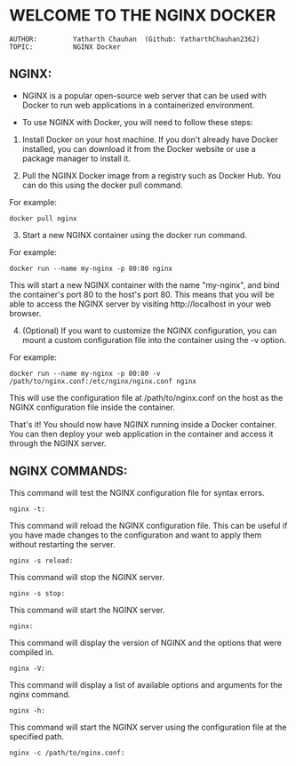 # **WELCOME TO THE NGINX DOCKER**

    AUTHOR:         Yatharth Chauhan  (Github: YatharthChauhan2362)
    TOPIC:          NGINX Docker

## NGINX:

- NGINX is a popular open-source web server that can be used with Docker to run web applications in a containerized environment.

- To use NGINX with Docker, you will need to follow these steps:

1. Install Docker on your host machine. If you don't already have Docker installed, you can download it from the Docker website or use a package manager to install it.

2. Pull the NGINX Docker image from a registry such as Docker Hub. You can do this using the docker pull command.

For example:

    docker pull nginx

3. Start a new NGINX container using the docker run command.

For example:

    docker run --name my-nginx -p 80:80 nginx

This will start a new NGINX container with the name "my-nginx", and bind the container's port 80 to the host's port 80.
This means that you will be able to access the NGINX server by visiting http://localhost in your web browser.

4.  (Optional) If you want to customize the NGINX configuration, you can mount a custom configuration file into the container using the -v option.

For example:

    docker run --name my-nginx -p 80:80 -v /path/to/nginx.conf:/etc/nginx/nginx.conf nginx

This will use the configuration file at /path/to/nginx.conf on the host as the NGINX configuration file inside the container.

That's it! You should now have NGINX running inside a Docker container.
You can then deploy your web application in the container and access it through the NGINX server.

## NGINX COMMANDS:

This command will test the NGINX configuration file for syntax errors.

    nginx -t:

This command will reload the NGINX configuration file. This can be useful if you have made changes to the configuration and want to apply them without restarting the server.

    nginx -s reload:

This command will stop the NGINX server.

    nginx -s stop:

This command will start the NGINX server.

    nginx:

This command will display the version of NGINX and the options that were compiled in.

    nginx -V:

This command will display a list of available options and arguments for the nginx command.

    nginx -h:

This command will start the NGINX server using the configuration file at the specified path.

    nginx -c /path/to/nginx.conf:
